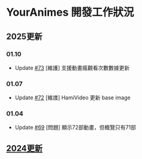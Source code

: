 # YourAnimes 開發工作狀況

## 2025更新
### 01.10
* Update [#73](/../../issues/73) [維護] 支援動畫瘋觀看次數數據更新

### 01.07
* Update [#72](/../../issues/72) [維謢] HamiVideo 更新 base image

### 01.04
* Update [#69](/../../issues/69) [問題] 顯示72部動畫，但概覽只有71部

  
## [2024更新](2024README.md)
